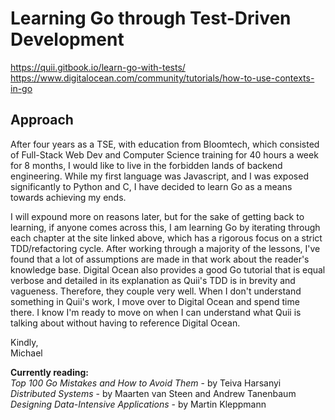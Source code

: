 # Learning Go through Test-Driven Development
https://quii.gitbook.io/learn-go-with-tests/ \
https://www.digitalocean.com/community/tutorials/how-to-use-contexts-in-go

## Approach
After four years as a TSE, with education from Bloomtech, which consisted of Full-Stack Web Dev and 
Computer Science training for 40 hours a week for 8 months, I would like to live in the forbidden lands 
of backend engineering. While my first language was Javascript, and I was exposed significantly to Python 
and C, I have decided to learn Go as a means towards achieving my ends. 

I will expound more on reasons later, but for the sake of getting back to learning, if anyone comes 
across this, I am learning Go by iterating through each chapter at the site linked above, which
has a rigorous focus on a strict TDD/refactoring cycle. After working through a majority of the lessons, I've 
found that a lot of assumptions are made in that work about the reader's knowledge base. Digital Ocean 
also provides a good Go tutorial that is equal verbose and detailed in its explanation as Quii's TDD 
is in brevity and vagueness. Therefore, they couple very well. When I don't understand something in Quii's
work, I move over to Digital Ocean and spend time there. I know I'm ready to move on when I can understand
what Quii is talking about without having to reference Digital Ocean. 

Kindly,\
Michael

**Currently reading:**\
_Top 100 Go Mistakes and How to Avoid Them_ - by Teiva Harsanyi\
_Distributed Systems_ - by Maarten van Steen and Andrew Tanenbaum\
_Designing Data-Intensive Applications_ - by Martin Kleppmann